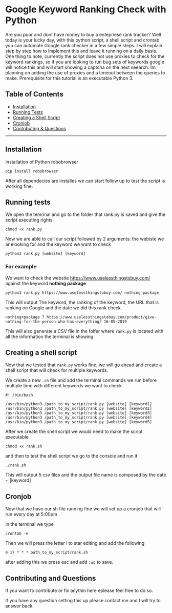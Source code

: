 
# Google Keyword Ranking Check with Python

Are you poor and dont have money to buy a entepriese rank tracker? Well today is your lucky day, with this python script, 
a shell script and crontab you can automate Google rank checker in a few simple steps.
I will explain step by step how to implement this and leave it running on a daily basis.
One thing to note, currently the script does not use proxies to check for the keyword rankings, so if you are looking to run bug sets of keywords google will notice this and will start showing a captcha on the next seearch.
Im planning on adding the use of proxies and a timeout between the queries to make.
Prerequisite for this tutorial is an executable Python 3. 


## Table of Contents 

- [Installation](#installation)
- [Running Tests](#running-tests)
- [Creating a Shell Script](#creating-a-shell-script)
- [Cronjob](#cronjob)
- [Contributing & Questions](#cintributing-and-questions)


---

## Installation

Installation of Python robobrowser

```shell
pip install robobrowser
```
After all dependecies are installes we can start follow up to test the script is working fine.

## Running tests
We open the temrinal and go to the folder that rank.py is saved and give the script executing rights.

```shell
chmod +x rank.py
```
Now we are able to call our script followed by 2 arguments: the webiste we ar elooking for and the keyword we want to check

```shell
python3 rank.py [website] [keyword]
```

### For example 
We want to check the website https://www.uselessthingstobuy.com/ against the keyword **nothing package**

```shell
python3 rank.py https://www.uselessthingstobuy.com/ nothing package
```

This will output The keyword, the ranking of the keyword, the URL that is ranking on Google and the date we did this rank check.

```shell 
nothing+package 7 https://www.uselessthingstobuy.com/product/give-nothing-for-the-person-who-has-everything/ 16-05-2019
```
This will also generate a CSV file in the folfer where `rank.py` is located with all the information the terminal is showing.

## Creating a shell script

Now that we tested that `rank.py` works fine, we will go ahead and create a shell script that will check for multiple keywords.

We create a new `.sh` file and add the terminal commands we run before multiple time with different keywords we want to check

```shell
#! /bin/bash

/usr/bin/python3 /path_to_my_script/rank.py [website] [keyword1] 
/usr/bin/python3 /path_to_my_script/rank.py [website] [keyword2] 
/usr/bin/python3 /path_to_my_script/rank.py [website] [keyword3] 
/usr/bin/python3 /path_to_my_script/rank.py [website] [keyword4] 
/usr/bin/python3 /path_to_my_script/rank.py [website] [keyword5] 

```

After we create the shell script we would need to make the script executable

```shell
chmod +x rank.sh
```
and then to test the shell script we go to the console and run it

```shell
./rank.sh
```
This will output 5 csv files and the output file name is composed by the date + [keyword]


## Cronjob

Now that we have our sh file running fine we will set up a cronjob that will run every day at 5:00pm

In the terminal we type

```shell
crontab -e
```
Then we will press the letter i to star editing and add the following

```
0 17 * * * path_to_my_script/rank.sh
```

after adding this we press esc and add `:wq` to save.

## Contributing and Questions

If you want to contribute or fix anythin here eplease feel free to do so. 

If you have any question setting this up please contact me and I will try to answer back.










